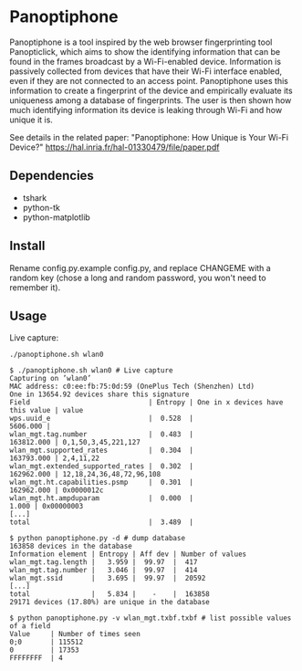 Panoptiphone
=============

Panoptiphone is a tool inspired by the web browser fingerprinting tool Panopticlick, which aims to show the identifying information that can be found in the frames broadcast by a Wi-Fi-enabled device. Information is passively collected from devices that have their Wi-Fi interface enabled, even if they are not connected to an access point. Panoptiphone uses this information to create a fingerprint of the device and empirically evaluate its uniqueness among a database of fingerprints. The user is then shown how much identifying information its device is leaking through Wi-Fi and how unique it is.

See details in the related paper: "Panoptiphone: How Unique is Your Wi-Fi Device?" https://hal.inria.fr/hal-01330479/file/paper.pdf


## Dependencies ##

- tshark
- python-tk
- python-matplotlib

## Install ##

Rename config.py.example config.py, and replace CHANGEME with a random key (chose a long and random password, you won't need to remember it).

## Usage ##

Live capture:

```
./panoptiphone.sh wlan0
```

```
$ ./panoptiphone.sh wlan0 # Live capture
Capturing on ’wlan0’
MAC address: c0:ee:fb:75:0d:59 (OnePlus Tech (Shenzhen) Ltd)
One in 13654.92 devices share this signature
Field                             | Entropy | One in x devices have this value | value
wps.uuid_e                        |  0.528  |                         5606.000 |
wlan_mgt.tag.number               |  0.483  |                       163812.000 | 0,1,50,3,45,221,127
wlan_mgt.supported_rates          |  0.304  |                       163793.000 | 2,4,11,22
wlan_mgt.extended_supported_rates |  0.302  |                       162962.000 | 12,18,24,36,48,72,96,108
wlan_mgt.ht.capabilities.psmp     |  0.301  |                       162962.000 | 0x0000012c
wlan_mgt.ht.ampduparam            |  0.000  |                            1.000 | 0x00000003
[...]
total                             |  3.489  |
```

```
$ python panoptiphone.py -d # dump database
163858 devices in the database
Information element | Entropy | Aff dev | Number of values
wlan_mgt.tag.length |   3.959 |  99.97  |  417
wlan_mgt.tag.number |   3.046 |  99.97  |  414
wlan_mgt.ssid       |   3.695 |  99.97  |  20592
[...]
total               |   5.834 |    -    |  163858
29171 devices (17.80%) are unique in the database
```

```
$ python panoptiphone.py -v wlan_mgt.txbf.txbf # list possible values of a field
Value     | Number of times seen
0;0       | 115512
0         | 17353
FFFFFFFF  | 4
```
